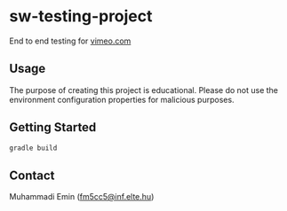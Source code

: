 # sw-testing-project
End to end testing for [vimeo.com](https://vimeo.com)

## Usage
The purpose of creating this project is educational. Please do not use the environment configuration properties for malicious purposes.

## Getting Started

```bash
gradle build
```

## Contact

Muhammadi Emin (fm5cc5@inf.elte.hu)
